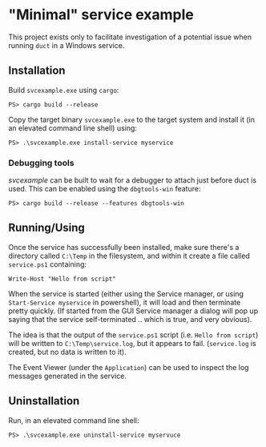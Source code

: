 # "Minimal" service example

This project exists only to facilitate investigation of a potential issue when
running `duct` in a Windows service.


## Installation

Build `svcexample.exe` using `cargo`:

```
PS> cargo build --release
```

Copy the target binary `svcexample.exe` to the target system and install it
(in an elevated command line shell) using:

```
PS> .\svcexample.exe install-service myservice
```


### Debugging tools

_svcexample_ can be built to wait for a debugger to attach just before duct is
used.  This can be enabled using the `dbgtools-win` feature:

```
PS> cargo build --release --features dbgtools-win
```


## Running/Using

Once the service has successfully been installed, make sure there's a
directory called `C:\Temp` in the filesystem, and within it create a file
called `service.ps1` containing:

```
Write-Host "Hello from script"
```

When the service is started (either using the Service manager, or using
`Start-Service myservice` in powershell), it will load and then terminate
pretty quickly.  (If started from the GUI Service manager a dialog will pop up
saying that the service self-terminated .. which is true, and very obvious).

The idea is that the output of the `service.ps1` script (i.e.
`Hello from script`) will be written to `C:\Temp\service.log`, but it appears
to fail.  (`service.log` is created, but no data is written to it).

The Event Viewer (under the `Application`) can be used to inspect the log
messages generated in the service.


## Uninstallation

Run, in an elevated command line shell:

```
PS> .\svcexample.exe uninstall-service myservuce
```

